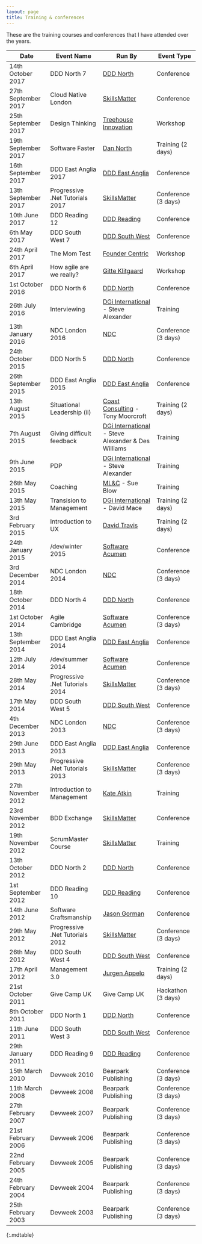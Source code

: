 ```yaml
---
layout: page
title: Training & conferences
---
```


These are the training courses and conferences that I have attended over the years.

| **Date**            | **Event Name**                  | **Run By**                                               | **Event Type**      |
| ------------------- | ------------------------------- | -------------------------------------------------------- | ------------------- |
| 14th October 2017   | DDD North 7                     | [DDD North][3]                                           | Conference          |
| 27th September 2017 | Cloud Native London             | [SkillsMatter][6]                                        | Conference          |
| 25th September 2017 | Design Thinking                 | [Treehouse Innovation][18]                               | Workshop            |
| 19th September 2017 | Software Faster                 | [Dan North][17]                                          | Training (2 days)   |
| 16th September 2017 | DDD East Anglia 2017            | [DDD East Anglia][8]                                     | Conference          |
| 13th September 2017 | Progressive .Net Tutorials 2017 | [SkillsMatter][6]                                        | Conference (3 days) |
| 10th June 2017      | DDD Reading 12                  | [DDD Reading][1]                                         | Conference          |
| 6th May 2017        | DDD South West 7                | [DDD South West][2]                                      | Conference          |
| 24th April 2017     | The Mom Test                    | [Founder Centric][16]                                    | Workshop            |
| 6th April 2017      | How agile are we really?        | [Gitte Klitgaard][15]                                    | Workshop            |
| 1st October 2016    | DDD North 6                     | [DDD North][3]                                           | Conference          |
| 26th July 2016      | Interviewing                    | [DGi International][12] - Steve Alexander                | Training            |
| 13th January 2016   | NDC London 2016                 | [NDC][9]                                                 | Conference (3 days) |
| 24th October 2015   | DDD North 5                     | [DDD North][3]                                           | Conference          |
| 26th September 2015 | DDD East Anglia 2015            | [DDD East Anglia][8]                                     | Conference          |
| 13th August 2015    | Situational Leadership (ii)     | [Coast Consulting][14] - Tony Moorcroft                  | Training (2 days)   |
| 7th August 2015     | Giving difficult feedback       | [DGi International][12] - Steve Alexander & Des Williams | Training            |
| 9th June 2015       | PDP                             | [DGi International][12] - Steve Alexander                | Training            |
| 26th May 2015       | Coaching                        | [ML&C][13] - Sue Blow                                    | Training            |
| 13th May 2015       | Transision to Management        | [DGi International][12] - David Mace                     | Training (2 days)   |
| 3rd February 2015   | Introduction to UX              | [David Travis][11]                                       | Training (2 days)   |
| 24th January 2015   | /dev/winter 2015                | [Software Acumen][10]                                    | Conference          |
| 3rd December 2014   | NDC London 2014                 | [NDC][9]                                                 | Conference (3 days) |
| 18th October 2014   | DDD North 4                     | [DDD North][3]                                           | Conference          |
| 1st October 2014    | Agile Cambridge                 | [Software Acumen][10]                                    | Conference (3 days) |
| 13th September 2014 | DDD East Anglia 2014            | [DDD East Anglia][8]                                     | Conference          |
| 12th July 2014      | /dev/summer 2014                | [Software Acumen][10]                                    | Conference          |
| 28th May 2014       | Progressive .Net Tutorials 2014 | [SkillsMatter][6]                                        | Conference (3 days) |
| 17th May 2014       | DDD South West 5                | [DDD South West][2]                                      | Conference          |
| 4th December 2013   | NDC London 2013                 | [NDC][9]                                                 | Conference (3 days) |
| 29th June 2013      | DDD East Anglia 2013            | [DDD East Anglia][8]                                     | Conference          |
| 29th May 2013       | Progressive .Net Tutorials 2013 | [SkillsMatter][6]                                        | Conference (3 days) |
| 27th November 2012  | Introduction to Management      | [Kate Atkin][7]                                          | Training            |
| 23rd November 2012  | BDD Exchange                    | [SkillsMatter][6]                                        | Conference          |
| 19th November 2012  | ScrumMaster Course              | [SkillsMatter][6]                                        | Training            |
| 13th October 2012   | DDD North 2                     | [DDD North][3]                                           | Conference          |
| 1st September 2012  | DDD Reading 10                  | [DDD Reading][1]                                         | Conference          |
| 14th June 2012      | Software Craftsmanship          | [Jason Gorman][5]                                        | Conference          |
| 29th May 2012       | Progressive .Net Tutorials 2012 | [SkillsMatter][6]                                        | Conference (3 days) |
| 26th May 2012       | DDD South West 4                | [DDD South West][2]                                      | Conference          |
| 17th April 2012     | Management 3.0                  | [Jurgen Appelo][4]                                       | Training  (2 days)  |
| 21st October 2011   | Give Camp UK                    | Give Camp UK                                             | Hackathon (3 days)  |
| 8th October 2011    | DDD North 1                     | [DDD North][3]                                           | Conference          |
| 11th June 2011      | DDD South West 3                | [DDD South West][2]                                      | Conference          |
| 29th January 2011   | DDD Reading 9                   | [DDD Reading][1]                                         | Conference          |
| 15th March 2010     | Devweek 2010                    | Bearpark Publishing                                      | Conference (3 days) |
| 11th March 2008     | Devweek 2008                    | Bearpark Publishing                                      | Conference (3 days) |
| 27th February 2007  | Devweek 2007                    | Bearpark Publishing                                      | Conference (3 days) |
| 21st February 2006  | Devweek 2006                    | Bearpark Publishing                                      | Conference (3 days) |
| 22nd February 2005  | Devweek 2005                    | Bearpark Publishing                                      | Conference (3 days) |
| 24th February 2004  | Devweek 2004                    | Bearpark Publishing                                      | Conference (3 days) |
| 25th February 2003  | Devweek 2003                    | Bearpark Publishing                                      | Conference (3 days) |
{:.mdtable}

 [1]: http://www.developerdeveloperdeveloper.com
 [2]: http://www.dddsouthwest.com
 [3]: http://dddnorth.co.uk
 [4]: https://management30.com
 [5]: http://www.codemanship.co.uk
 [6]: https://skillsmatter.com
 [7]: http://kateatkin.com
 [8]: https://www.dddeastanglia.com
 [9]: http://www.ndcconferences.com
 [10]: http://www.software-acumen.com
 [11]: http://www.userfocus.co.uk
 [12]: http://dginternational.co.uk
 [13]: http://www.management-learning.co.uk
 [14]: http://coastconsulting.com
 [15]: https://twitter.com/nativewired
 [16]: http://www.foundercentric.com
 [17]: https://dannorth.net
 [18]: https://treehouseinnovation.com
 
